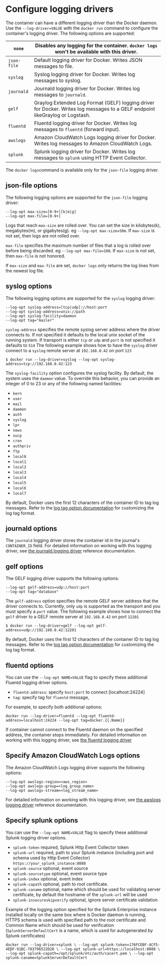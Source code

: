 <!--[metadata]>
+++
title = "Configuring Logging Drivers"
description = "Configure logging driver."
keywords = ["docker, logging, driver, Fluentd"]
[menu.main]
parent = "smn_logging"
weight=-1
+++
<![end-metadata]-->


# Configure logging drivers

The container can have a different logging driver than the Docker daemon. Use
the `--log-driver=VALUE` with the `docker run` command to configure the
container's logging driver. The following options are supported:

| `none`      | Disables any logging for the container. `docker logs` won't be available with this driver.                                    |
|-------------|-------------------------------------------------------------------------------------------------------------------------------|
| `json-file` | Default logging driver for Docker. Writes JSON messages to file.                                                              |
| `syslog`    | Syslog logging driver for Docker. Writes log messages to syslog.                                                              |
| `journald`  | Journald logging driver for Docker. Writes log messages to `journald`.                                                        |
| `gelf`      | Graylog Extended Log Format (GELF) logging driver for Docker. Writes log messages to a GELF endpoint likeGraylog or Logstash. |
| `fluentd`   | Fluentd logging driver for Docker. Writes log messages to `fluentd` (forward input).                                          |
| `awslogs`   | Amazon CloudWatch Logs logging driver for Docker. Writes log messages to Amazon CloudWatch Logs.                              |
| `splunk`    | Splunk logging driver for Docker. Writes log messages to `splunk` using HTTP Event Collector.                                 |

The `docker logs`command is available only for the `json-file` logging driver.

## json-file options

The following logging options are supported for the `json-file` logging driver:

    --log-opt max-size=[0-9+][k|m|g]
    --log-opt max-file=[0-9+]

Logs that reach `max-size` are rolled over. You can set the size in kilobytes(k), megabytes(m), or gigabytes(g). eg `--log-opt max-size=50m`. If `max-size` is not set, then logs are not rolled over.


`max-file` specifies the maximum number of files that a log is rolled over before being discarded. eg `--log-opt max-file=100`. If `max-size` is not set, then `max-file` is not honored.

If `max-size` and `max-file` are set, `docker logs` only returns the log lines from the newest log file.

## syslog options

The following logging options are supported for the `syslog` logging driver:

    --log-opt syslog-address=[tcp|udp]://host:port
    --log-opt syslog-address=unix://path
    --log-opt syslog-facility=daemon
    --log-opt tag="mailer"

`syslog-address` specifies the remote syslog server address where the driver connects to.
If not specified it defaults to the local unix socket of the running system.
If transport is either `tcp` or `udp` and `port` is not specified it defaults to `514`
The following example shows how to have the `syslog` driver connect to a `syslog`
remote server at `192.168.0.42` on port `123`

    $ docker run --log-driver=syslog --log-opt syslog-address=tcp://192.168.0.42:123

The `syslog-facility` option configures the syslog facility. By default, the system uses the
`daemon` value. To override this behavior, you can provide an integer of 0 to 23 or any of
the following named facilities:

* `kern`
* `user`
* `mail`
* `daemon`
* `auth`
* `syslog`
* `lpr`
* `news`
* `uucp`
* `cron`
* `authpriv`
* `ftp`
* `local0`
* `local1`
* `local2`
* `local3`
* `local4`
* `local5`
* `local6`
* `local7`

By default, Docker uses the first 12 characters of the container ID to tag log messages.
Refer to the [log tag option documentation](/reference/logging/log_tags/) for customizing
the log tag format.


## journald options

The `journald` logging driver stores the container id in the journal's `CONTAINER_ID` field. For detailed information on
working with this logging driver, see [the journald logging driver](/reference/logging/journald/)
reference documentation.

## gelf options

The GELF logging driver supports the following options:

    --log-opt gelf-address=udp://host:port
    --log-opt tag="database"

The `gelf-address` option specifies the remote GELF server address that the
driver connects to. Currently, only `udp` is supported as the transport and you must
specify a `port` value. The following example shows how to connect the `gelf`
driver to a GELF remote server at `192.168.0.42` on port `12201`

    $ docker run --log-driver=gelf --log-opt gelf-address=udp://192.168.0.42:12201

By default, Docker uses the first 12 characters of the container ID to tag log messages.
Refer to the [log tag option documentation](/reference/logging/log_tags/) for customizing
the log tag format.


## fluentd options

You can use the `--log-opt NAME=VALUE` flag to specify these additional Fluentd logging driver options.

 - `fluentd-address`: specify `host:port` to connect [localhost:24224]
 - `tag`: specify tag for `fluentd` message,

For example, to specify both additional options:

`docker run --log-driver=fluentd --log-opt fluentd-address=localhost:24224 --log-opt tag=docker.{{.Name}}`

If container cannot connect to the Fluentd daemon on the specified address,
the container stops immediately. For detailed information on working with this
logging driver, see [the fluentd logging driver](/reference/logging/fluentd/)

## Specify Amazon CloudWatch Logs options

The Amazon CloudWatch Logs logging driver supports the following options:

    --log-opt awslogs-region=<aws_region>
    --log-opt awslogs-group=<log_group_name>
    --log-opt awslogs-stream=<log_stream_name>


For detailed information on working with this logging driver, see [the awslogs logging driver](/reference/logging/awslogs/)
reference documentation.

## Specify splunk options

You can use the `--log-opt NAME=VALUE` flag to specify these additional Splunk
logging driver options.

  - `splunk-token` required, Splunk Http Event Collector token
  - `splunk-url` required, path to your Splunk instance (including port
      and schema used by Http Event Collector) `https://your_splunk_instance:8088`
  - `splunk-source` optional, event source
  - `splunk-sourcetype` optional, event source type
  - `splunk-index` optional, event index
  - `splunk-capath` optional, path to root certificate.
  - `splunk-caname` optional, name which should be used for validating server
      certificate, by default the hostname of the `splunk-url` will be used
  - `splunk-insecureskipverify` optional, ignore server certificate validation

Example of the logging option specified for the Splunk Enterprise instance
installed locally on the same box where is Docker daemon is running, HTTPS schema
is used with specified path to the root certificate and Common Name which
should be used for verification (`SplunkServerDefaultCert` is a name, which is
used for autogenerated by Splunk certificates)

`docker run --log-driver=splunk \
    --log-opt splunk-token=176FCEBF-4CF5-4EDF-91BC-703796522D20 \
    --log-opt splunk-url=https://localhost:8088 \
    --log-opt splunk-capath=/opt/splunk/etc/auth/cacert.pem \
    --log-opt splunk-caname=SplunkServerDefaultCert `
